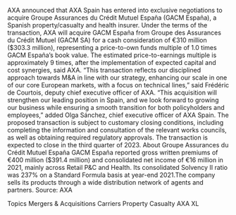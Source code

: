 AXA announced that AXA Spain has entered into exclusive negotiations to acquire Groupe Assurances du Crédit Mutuel España (GACM España), a Spanish property/casualty and health insurer.
Under the terms of the transaction, AXA will acquire GACM España from Groupe des Assurances du Crédit Mutuel (GACM SA) for a cash consideration of €310 million ($303.3 million), representing a price-to-own funds multiple of 1.0 times GACM España’s book value.
The estimated price-to-earnings multiple is approximately 9 times, after the implementation of expected capital and cost synergies, said AXA.
“This transaction reflects our disciplined approach towards M&A in line with our strategy, enhancing our scale in one of our core European markets, with a focus on technical lines,” said Frédéric de Courtois, deputy chief executive officer of AXA.
“This acquisition will strengthen our leading position in Spain, and we look forward to growing our business while ensuring a smooth transition for both policyholders and employees,” added Olga Sánchez, chief executive officer of AXA Spain.
The proposed transaction is subject to customary closing conditions, including completing the information and consultation of the relevant works councils, as well as obtaining required regulatory approvals. The transaction is expected to close in the third quarter of 2023.
About Groupe Assurances du Crédit Mutuel España
GACM España reported gross written premiums of €400 million ($391.4 million) and consolidated net income of €16 million in 2021, mainly across Retail P&C and Health. Its consolidated Solvency II ratio was 237% on a Standard Formula basis at year-end 2021.The company sells its products through a wide distribution network of agents and partners.
Source: AXA

Topics
Mergers & Acquisitions
Carriers
Property Casualty
AXA XL
